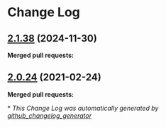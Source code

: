 # Change Log

## [2.1.38](https://github.com/networknt/kafka-sidecar/tree/2.1.38) (2024-11-30)


**Merged pull requests:**




## [2.0.24](https://github.com/networknt/light-mesh/tree/2.0.24) (2021-02-24)


**Merged pull requests:**


\* *This Change Log was automatically generated by [github_changelog_generator](https://github.com/skywinder/Github-Changelog-Generator)*
